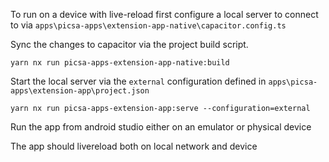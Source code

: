 To run on a device with live-reload first configure a local server to connect to via `apps\picsa-apps\extension-app-native\capacitor.config.ts`

Sync the changes to capacitor via the project build script.

```
yarn nx run picsa-apps-extension-app-native:build
```

Start the local server via the `external` configuration defined in `apps\picsa-apps\extension-app\project.json`

```
yarn nx run picsa-apps-extension-app:serve --configuration=external
```

Run the app from android studio either on an emulator or physical device

The app should livereload both on local network and device

